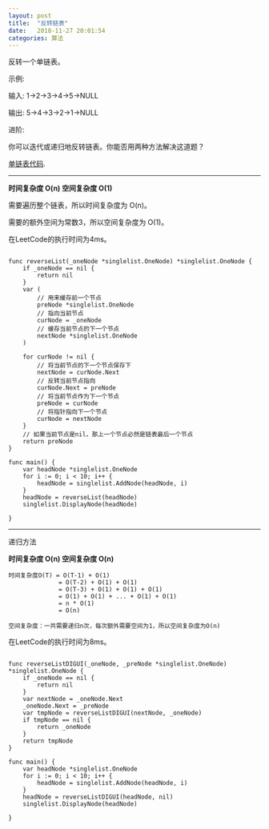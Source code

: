 ```yaml
---
layout: post
title:  "反转链表"
date:   2018-11-27 20:01:54
categories: 算法
---
```


反转一个单链表。

示例:

输入: 1->2->3->4->5->NULL

输出: 5->4->3->2->1->NULL

进阶:

你可以迭代或递归地反转链表。你能否用两种方法解决这道题？

[单链表代码](https://daysleep666.github.io/mine/%E5%8D%95%E9%93%BE%E8%A1%A8/ "With a Title"). 

----

**时间复杂度 O(n)  空间复杂度 O(1)**

需要遍历整个链表，所以时间复杂度为 O(n)。

需要的额外空间为常数3，所以空间复杂度为 O(1)。

在LeetCode的执行时间为4ms。

```

func reverseList(_oneNode *singlelist.OneNode) *singlelist.OneNode {
	if _oneNode == nil {
		return nil
	}
	var (
		// 用来缓存前一个节点
		preNode *singlelist.OneNode
		// 指向当前节点
		curNode = _oneNode
		// 缓存当前节点的下一个节点
		nextNode *singlelist.OneNode
	)

	for curNode != nil {
		// 将当前节点的下一个节点保存下
		nextNode = curNode.Next
		// 反转当前节点指向
		curNode.Next = preNode
		// 将当前节点作为下一个节点
		preNode = curNode
		// 将指针指向下一个节点
		curNode = nextNode
	}
	// 如果当前节点是nil，那上一个节点必然是链表最后一个节点
	return preNode
}

func main() {
	var headNode *singlelist.OneNode
	for i := 0; i < 10; i++ {
		headNode = singlelist.AddNode(headNode, i)
	}
	headNode = reverseList(headNode)
	singlelist.DisplayNode(headNode)

}

```

-----

递归方法

**时间复杂度 O(n)  空间复杂度 O(n)**

```
时间复杂度O(T) = O(T-1) + O(1)
              = O(T-2) + O(1) + O(1)
              = O(T-3) + O(1) + O(1) + O(1)
              = O(1) + O(1) + ... + O(1) + O(1)
              = n * O(1)
              = O(n)

空间复杂度：一共需要递归n次，每次额外需要空间为1，所以空间复杂度为O(n)

```

在LeetCode的执行时间为8ms。

```

func reverseListDIGUI(_oneNode, _preNode *singlelist.OneNode) *singlelist.OneNode {
	if _oneNode == nil {
		return nil
	}
	var nextNode = _oneNode.Next
	_oneNode.Next = _preNode
	var tmpNode = reverseListDIGUI(nextNode, _oneNode)
	if tmpNode == nil {
		return _oneNode
	}
	return tmpNode
}

func main() {
	var headNode *singlelist.OneNode
	for i := 0; i < 10; i++ {
		headNode = singlelist.AddNode(headNode, i)
	}
	headNode = reverseListDIGUI(headNode, nil)
	singlelist.DisplayNode(headNode)

}

```